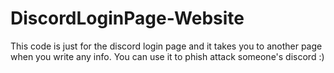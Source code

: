 # DiscordLoginPage-Website

This code is just for the discord login page and it takes you to another page when you write any info.
You can use it to phish attack someone's discord :)

